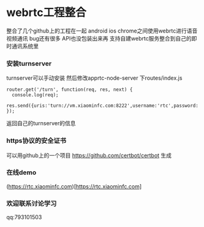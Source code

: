 # webrtc工程整合

整合了几个github上的工程在一起 android ios chrome之间使用webrtc进行语音视频通讯 bug还有很多 API也没包装出来再
支持自建webrtc服务整合到自己的即时通讯系统里

### 安装turnserver
turnserver可以手动安装 然后修改apprtc-node-server 下routes/index.js


~~~~
router.get('/turn', function(req, res, next) {
  console.log(req);
  res.send({uris:'turn://vm.xiaominfc.com:8222',username:'rtc',password:'rtc'});
});
~~~~

返回自己的turnserver的信息


### https协议的安全证书

可以用github上的一个项目 https://github.com/certbot/certbot 生成

### 在线demo
(https://rtc.xiaominfc.com)[https://rtc.xiaominfc.com]

### 欢迎联系讨论学习 
qq:793101503
